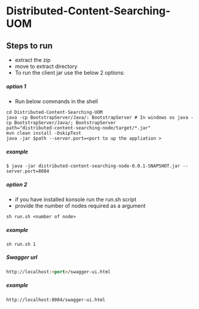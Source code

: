 # Distributed-Content-Searching-UOM


## Steps to run
* extract the zip 
* move to extract directory 
* To run the client jar use the below 2 options:

##### option 1
* Run below commands in the shell 
```shell script
cd Distributed-Content-Searching-UOM
java -cp BootstrapServer/Java/: BootstrapServer # In windows os java -cp BootstrapServer/Java/; BootstrapServer
path="distributed-content-searching-node/target/*.jar"
mvn clean install -DskipTest
java -jar $path --server.port=<port to up the appliation >
```
##### example
```shell script
$ java -jar distributed-content-searching-node-0.0.1-SNAPSHOT.jar --server.port=8084
```

##### option 2
* if you have installed konsole run the run.sh script
* provide the number of nodes required as a argument 
```shell script
sh run.sh <number of node>
``` 
##### example
```shell script
sh run.sh 1
```

##### Swagger url 
```html
http://localhost:<port>/swagger-ui.html
```
##### example
```shell script
http://localhost:8084/swagger-ui.html
```